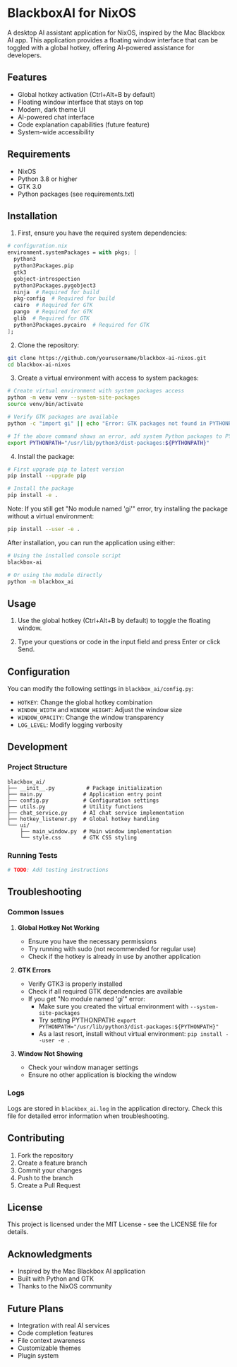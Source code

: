 # BlackboxAI for NixOS

A desktop AI assistant application for NixOS, inspired by the Mac Blackbox AI app. This application provides a floating window interface that can be toggled with a global hotkey, offering AI-powered assistance for developers.

## Features

- Global hotkey activation (Ctrl+Alt+B by default)
- Floating window interface that stays on top
- Modern, dark theme UI
- AI-powered chat interface
- Code explanation capabilities (future feature)
- System-wide accessibility

## Requirements

- NixOS
- Python 3.8 or higher
- GTK 3.0
- Python packages (see requirements.txt)

## Installation

1. First, ensure you have the required system dependencies:

```nix
# configuration.nix
environment.systemPackages = with pkgs; [
  python3
  python3Packages.pip
  gtk3
  gobject-introspection
  python3Packages.pygobject3
  ninja  # Required for build
  pkg-config  # Required for build
  cairo  # Required for GTK
  pango  # Required for GTK
  glib  # Required for GTK
  python3Packages.pycairo  # Required for GTK
];
```

2. Clone the repository:
```bash
git clone https://github.com/yourusername/blackbox-ai-nixos.git
cd blackbox-ai-nixos
```

3. Create a virtual environment with access to system packages:
```bash
# Create virtual environment with system packages access
python -m venv venv --system-site-packages
source venv/bin/activate

# Verify GTK packages are available
python -c "import gi" || echo "Error: GTK packages not found in PYTHONPATH"

# If the above command shows an error, add system Python packages to PYTHONPATH:
export PYTHONPATH="/usr/lib/python3/dist-packages:${PYTHONPATH}"
```

4. Install the package:
```bash
# First upgrade pip to latest version
pip install --upgrade pip

# Install the package
pip install -e .
```

Note: If you still get "No module named 'gi'" error, try installing the package without a virtual environment:
```bash
pip install --user -e .
```

After installation, you can run the application using either:
```bash
# Using the installed console script
blackbox-ai

# Or using the module directly
python -m blackbox_ai
```

## Usage

1. Use the global hotkey (Ctrl+Alt+B by default) to toggle the floating window.

2. Type your questions or code in the input field and press Enter or click Send.

## Configuration

You can modify the following settings in `blackbox_ai/config.py`:

- `HOTKEY`: Change the global hotkey combination
- `WINDOW_WIDTH` and `WINDOW_HEIGHT`: Adjust the window size
- `WINDOW_OPACITY`: Change the window transparency
- `LOG_LEVEL`: Modify logging verbosity

## Development

### Project Structure

```
blackbox_ai/
├── __init__.py          # Package initialization
├── main.py             # Application entry point
├── config.py           # Configuration settings
├── utils.py            # Utility functions
├── chat_service.py     # AI chat service implementation
├── hotkey_listener.py  # Global hotkey handling
└── ui/
    ├── main_window.py  # Main window implementation
    └── style.css       # GTK CSS styling
```

### Running Tests

```bash
# TODO: Add testing instructions
```

## Troubleshooting

### Common Issues

1. **Global Hotkey Not Working**
   - Ensure you have the necessary permissions
   - Try running with sudo (not recommended for regular use)
   - Check if the hotkey is already in use by another application

2. **GTK Errors**
   - Verify GTK3 is properly installed
   - Check if all required GTK dependencies are available
   - If you get "No module named 'gi'" error:
     * Make sure you created the virtual environment with `--system-site-packages`
     * Try setting PYTHONPATH: `export PYTHONPATH="/usr/lib/python3/dist-packages:${PYTHONPATH}"`
     * As a last resort, install without virtual environment: `pip install --user -e .`

3. **Window Not Showing**
   - Check your window manager settings
   - Ensure no other application is blocking the window

### Logs

Logs are stored in `blackbox_ai.log` in the application directory. Check this file for detailed error information when troubleshooting.

## Contributing

1. Fork the repository
2. Create a feature branch
3. Commit your changes
4. Push to the branch
5. Create a Pull Request

## License

This project is licensed under the MIT License - see the LICENSE file for details.

## Acknowledgments

- Inspired by the Mac Blackbox AI application
- Built with Python and GTK
- Thanks to the NixOS community

## Future Plans

- Integration with real AI services
- Code completion features
- File context awareness
- Customizable themes
- Plugin system
